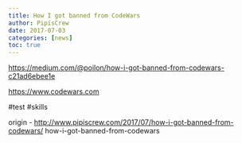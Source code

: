 ```yaml
---
title: How I got banned from CodeWars
author: PipisCrew
date: 2017-07-03
categories: [news]
toc: true
---
```


https://medium.com/@poilon/how-i-got-banned-from-codewars-c21ad6ebee1e

https://www.codewars.com

#test #skills

origin - http://www.pipiscrew.com/2017/07/how-i-got-banned-from-codewars/ how-i-got-banned-from-codewars